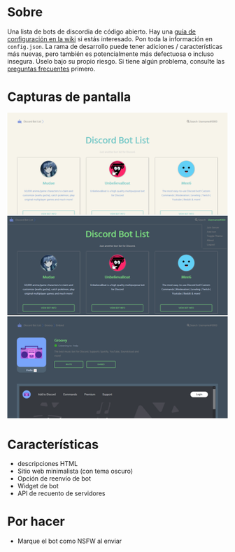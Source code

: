 # Sobre
Una lista de bots de discordia de código abierto.
Hay una [guía de configuración en la wiki](https://github.com/Sank6/Discord-Bot-List/wiki/Setup-Information) si estás interesado. Pon toda la información en `config.json`.
La rama de desarrollo puede tener adiciones / características más nuevas, pero también es potencialmente más defectuosa o incluso insegura. Úselo bajo su propio riesgo.
Si tiene algún problema, consulte las [preguntas frecuentes](https://github.com/Sank6/Discord-Bot-List/wiki/FAQs) primero.

# Capturas de pantalla
![Front Page](/screenshots/front.png?raw=true "Front Page")
![Modo oscuro](/screenshots/dark.png?raw=true "Dark Theme")
![Pagina de bots](/screenshots/bot.png?raw=true "Bot Page")


# Características
 - descripciones HTML
 - Sitio web minimalista (con tema oscuro)
 - Opción de reenvío de bot
 - Widget de bot
 - API de recuento de servidores

# Por hacer
- Marque el bot como NSFW al enviar
